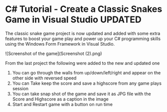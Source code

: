 # C# Tutorial - Create a Classic Snakes Game in Visual Studio UPDATED

The classic snake game project is now updated and added with some extra features to boost your game play and power up your C# programming skills using the Windows Form Framework in Visual Studio. 

![Screenshot of the game](Screenshot (2).png)

From the last project the following were added to the new and updated one

1) You can go through the walls from up/down/left/right and appear on the other side with reversed speed
2) You can Take keep the score and save a highscore from any game plays session
3) You can take snap shot of the game and save it as JPG file with the Score and Highscore as a caption in the image
4) Start and Restart game with a button on run time


